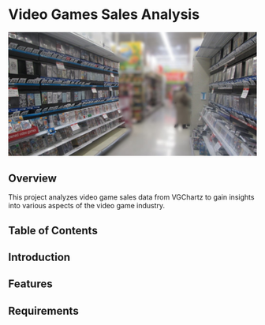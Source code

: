 # Video Games Sales Analysis
<a href=/data/video-games-sales.jpg><img src="/data/video-games-sales.jpg" alt="Video Games Sales Analysis"></a>
## Overview
This project analyzes video game sales data from VGChartz to gain insights into various aspects of the video game industry.

## Table of Contents


## Introduction


## Features


## Requirements



